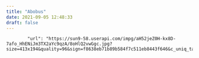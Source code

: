 ```yaml
---
title: "Abobus"
date: 2021-09-05 12:48:33
draft: false
---
```


            "url": "https://sun9-58.userapi.com/impg/aH52jeZ0H-kx8D-7afo_HhENiJm3TX2aYc9qzA/8oHlQ2vwGgc.jpg?size=413x194&quality=96&sign=f8638eb71b89b584f7c511eb8443f646&c_uniq_tag=dgJntuPwjXB_LVffUcClwoEF2hKyLPJl__LIwZ8VK7c&type=album",
